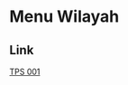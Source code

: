 # Menu Wilayah

## Link

[TPS 001](https://github.com/gigit-pemilu/pemilu-2024-71-sulawesi-utara/tree/main/pilpres/hitung-suara/sub/71-sulawesi-utara/sub/03-kepulauan-sangihe/sub/13-manganitu/sub/2018-bengka/sub/001-tps)

